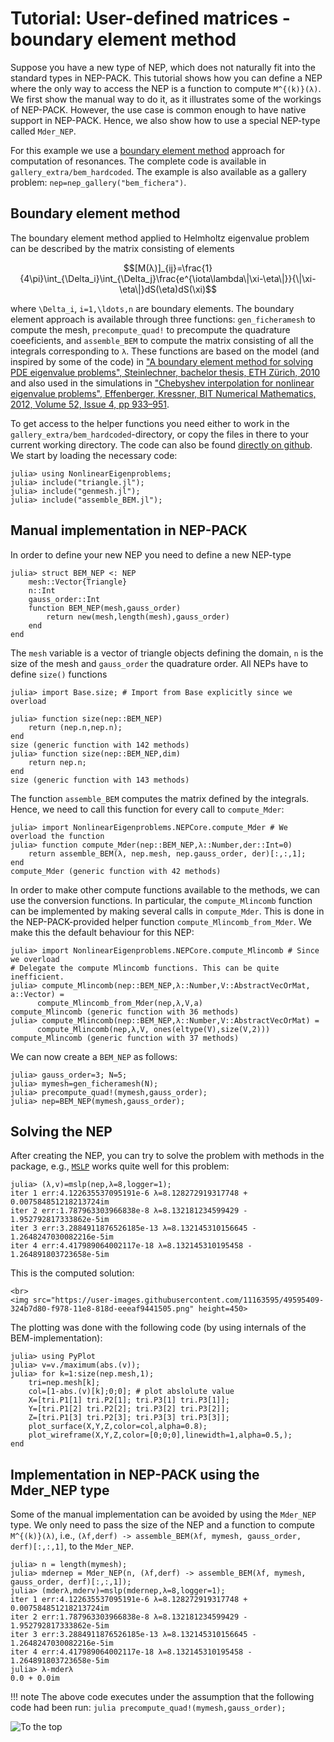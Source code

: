 # Tutorial: User-defined matrices - boundary element method

Suppose you have a new type of NEP, which does not naturally fit
into the standard types in NEP-PACK. This tutorial shows how
you can define a NEP where the only way to access the NEP
is a function to compute ``M^{(k)}(λ)``. We first show the manual way
to do it, as it illustrates some of the workings of NEP-PACK.
However, the use case is common enough to have native support
in NEP-PACK. Hence, we also show how to use a special NEP-type called `Mder_NEP`.

For this example we use a
[boundary element method](https://en.wikipedia.org/wiki/Boundary_element_method)
approach for computation
of resonances. The complete code is available in
`gallery_extra/bem_hardcoded`. The example is also
available as a gallery problem: `nep=nep_gallery("bem_fichera")`.

## Boundary element method

The boundary element method applied to Helmholtz eigenvalue
problem can be described by the matrix consisting of elements
```math
[M(λ)]_{ij}=\frac{1}{4\pi}\int_{\Delta_i}\int_{\Delta_j}\frac{e^{\iota\lambda\|\xi-\eta\|}}{\|\xi-\eta\|}dS(\eta)dS(\xi)
```
where ``\Delta_i``, ``i=1,\ldots,n`` are boundary elements.
The boundary element approach is available through three functions: `gen_ficheramesh` to compute the mesh, `precompute_quad!` to precompute the quadrature coeeficients, and `assemble_BEM` to compute the matrix consisting of all the integrals corresponding to `λ`.
These functions are based on the model (and inspired by some of the code) in
["A boundary element method for solving PDE eigenvalue problems", Steinlechner, bachelor thesis, ETH Zürich, 2010](http://sma.epfl.ch/~anchpcommon/students/steinlechner.pdf) and also
used in the simulations in
["Chebyshev interpolation for nonlinear eigenvalue problems", Effenberger, Kressner, BIT Numerical Mathematics, 2012, Volume 52, Issue 4, pp 933–951](https://link.springer.com/article/10.1007/s10543-012-0381-5).

To get access to the helper functions you need either to work in the `gallery_extra/bem_hardcoded`-directory,
or copy the files in there to your current working directory. The code can also
be found [directly on github](https://github.com/nep-pack/NonlinearEigenproblems.jl/tree/master/src/gallery_extra/bem_hardcoded).
We start by loading the necessary code:
```julia-repl
julia> using NonlinearEigenproblems;
julia> include("triangle.jl");
julia> include("genmesh.jl");
julia> include("assemble_BEM.jl");
```

## Manual implementation in NEP-PACK

In order to define your new NEP you need to define a new NEP-type
```julia-repl
julia> struct BEM_NEP <: NEP
    mesh::Vector{Triangle}
    n::Int
    gauss_order::Int
    function BEM_NEP(mesh,gauss_order)
        return new(mesh,length(mesh),gauss_order)
    end
end
```
The `mesh` variable is a vector of triangle objects defining the domain,
`n` is the size of the mesh and `gauss_order` the quadrature order.
All NEPs have to define `size()` functions
```julia-repl
julia> import Base.size; # Import from Base explicitly since we overload

julia> function size(nep::BEM_NEP)
    return (nep.n,nep.n);
end
size (generic function with 142 methods)
julia> function size(nep::BEM_NEP,dim)
    return nep.n;
end
size (generic function with 143 methods)
```
The function `assemble_BEM` computes the matrix defined by the integrals. Hence,
we need to call this function for every call to `compute_Mder`:
```julia-repl
julia> import NonlinearEigenproblems.NEPCore.compute_Mder # We overload the function
julia> function compute_Mder(nep::BEM_NEP,λ::Number,der::Int=0)
    return assemble_BEM(λ, nep.mesh, nep.gauss_order, der)[:,:,1];
end
compute_Mder (generic function with 42 methods)
```
In order to make other compute functions available to the methods,
we can use the conversion functions. In particular, the `compute_Mlincomb` function
can be implemented by making several calls in `compute_Mder`. This
is done in the NEP-PACK-provided helper function `compute_Mlincomb_from_Mder`.
We make this the default behaviour for this NEP:
```julia-repl
julia> import NonlinearEigenproblems.NEPCore.compute_Mlincomb # Since we overload
# Delegate the compute Mlincomb functions. This can be quite inefficient.
julia> compute_Mlincomb(nep::BEM_NEP,λ::Number,V::AbstractVecOrMat, a::Vector) =
      compute_Mlincomb_from_Mder(nep,λ,V,a)
compute_Mlincomb (generic function with 36 methods)
julia> compute_Mlincomb(nep::BEM_NEP,λ::Number,V::AbstractVecOrMat) =
      compute_Mlincomb(nep,λ,V, ones(eltype(V),size(V,2)))
compute_Mlincomb (generic function with 37 methods)
```
We can now create a `BEM_NEP` as follows:
```julia-repl
julia> gauss_order=3; N=5;
julia> mymesh=gen_ficheramesh(N);
julia> precompute_quad!(mymesh,gauss_order);
julia> nep=BEM_NEP(mymesh,gauss_order);
```
## Solving the NEP
After creating the NEP, you can try to solve the problem with methods in the package, e.g.,
[`MSLP`](methods.md#NonlinearEigenproblems.NEPSolver.mslp) works quite well for this problem:
```julia-repl
julia> (λ,v)=mslp(nep,λ=8,logger=1);
iter 1 err:4.122635537095191e-6 λ=8.128272919317748 + 0.007584851218213724im
iter 2 err:1.787963303966838e-8 λ=8.132181234599429 - 1.952792817333862e-5im
iter 3 err:3.2884911876526185e-13 λ=8.132145310156645 - 1.2648247030082216e-5im
iter 4 err:4.417989064002117e-18 λ=8.132145310195458 - 1.264891803723658e-5im
```
This is the computed solution:
```@raw html
<br>
<img src="https://user-images.githubusercontent.com/11163595/49595409-324b7d80-f978-11e8-818d-eeeaf9441505.png" height=450>
```


The plotting was done with the following code (by using internals of the BEM-implementation):
```julia-repl
julia> using PyPlot
julia> v=v./maximum(abs.(v));
julia> for k=1:size(nep.mesh,1);
    tri=nep.mesh[k];
    col=[1-abs.(v)[k];0;0]; # plot abslolute value
    X=[tri.P1[1] tri.P2[1]; tri.P3[1] tri.P3[1]];
    Y=[tri.P1[2] tri.P2[2]; tri.P3[2] tri.P3[2]];
    Z=[tri.P1[3] tri.P2[3]; tri.P3[3] tri.P3[3]];
    plot_surface(X,Y,Z,color=col,alpha=0.8);
    plot_wireframe(X,Y,Z,color=[0;0;0],linewidth=1,alpha=0.5,);
end
```

## Implementation in NEP-PACK using the Mder_NEP type

Some of the manual implementation can be avoided by using the `Mder_NEP` type.
We only need to pass the size of the NEP and a function to compute ``M^{(k)}(λ)``, i.e.,
`(λf,derf) -> assemble_BEM(λf, mymesh, gauss_order, derf)[:,:,1]`, to the `Mder_NEP`.
```julia-repl
julia> n = length(mymesh);
julia> mdernep = Mder_NEP(n, (λf,derf) -> assemble_BEM(λf, mymesh, gauss_order, derf)[:,:,1]);
julia> (mderλ,mderv)=mslp(mdernep,λ=8,logger=1);
iter 1 err:4.122635537095191e-6 λ=8.128272919317748 + 0.007584851218213724im
iter 2 err:1.787963303966838e-8 λ=8.132181234599429 - 1.952792817333862e-5im
iter 3 err:3.2884911876526185e-13 λ=8.132145310156645 - 1.2648247030082216e-5im
iter 4 err:4.417989064002117e-18 λ=8.132145310195458 - 1.264891803723658e-5im
julia> λ-mderλ
0.0 + 0.0im
```
!!! note
    The above code executes under the assumption that the following code had been
    run:
    ```julia
    precompute_quad!(mymesh,gauss_order);
    ```

![To the top](http://jarlebring.se/onepixel.png?NEPPACKDOC_BEMTUTORIAL)
